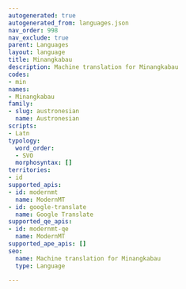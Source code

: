 ```yaml
---
autogenerated: true
autogenerated_from: languages.json
nav_order: 998
nav_exclude: true
parent: Languages
layout: language
title: Minangkabau
description: Machine translation for Minangkabau
codes:
- min
names:
- Minangkabau
family:
- slug: austronesian
  name: Austronesian
scripts:
- Latn
typology:
  word_order:
  - SVO
  morphosyntax: []
territories:
- id
supported_apis:
- id: modernmt
  name: ModernMT
- id: google-translate
  name: Google Translate
supported_qe_apis:
- id: modernmt-qe
  name: ModernMT
supported_ape_apis: []
seo:
  name: Machine translation for Minangkabau
  type: Language

---
```


